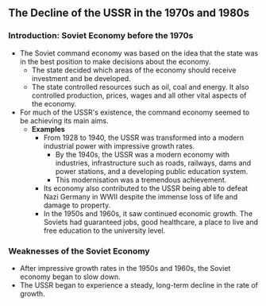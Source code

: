 ## The Decline of the USSR in the 1970s and 1980s


### Introduction: Soviet Economy before the 1970s


- The Soviet command economy was based on the idea that the state was in the best position to make decisions about the economy.
    * The state decided which areas of the economy should receive investment and be developed.
    * The state controlled resources such as oil, coal and energy. It also controlled production, prices, wages and all other vital aspects of the economy.
- For much of the USSR's existence, the command economy seemed to be achieving its main aims.
    * __Examples__
        + From 1928 to 1940, the USSR was transformed into a modern industrial power with impressive growth rates.
            + By the 1940s, the USSR was a modern economy with industries, infrastructure such as roads, railways, dams and power stations, and a developing public education system.
            + This modernisation was a tremendous achievement.
        + Its economy also contributed to the USSR being able to defeat Nazi Germany in WWII despite the immense loss of life and damage to property.
        + In the 1950s and 1960s, it saw continued economic growth. The Soviets had guaranteed jobs, good healthcare, a place to live and free education to the university level.

### Weaknesses of the Soviet Economy


- After impressive growth rates in the 1950s and 1960s, the Soviet economy began to slow down.
- The USSR began to experience a steady, long-term decline in the rate of growth.

